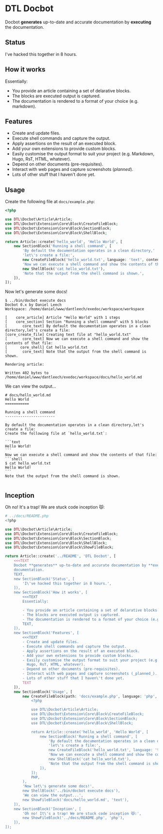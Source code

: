 DTL Docbot
==========

Docbot **generates** up-to-date and accurate documentation by **executing** the
documentation.

Status
------

I've hacked this together in 8 hours.

How it works
------------

Essentially:

- You provide an article containing a set of delarative blocks.
- The blocks are executed output is captured.
- The documentation is rendered to a format of your choice (e.g. markdown).

Features
--------

- Create and update files.
- Execute shell commands and capture the output.
- Apply assertions on the result of an executed block.
- Add your own extensions to provide custom blocks.
- Easily customise the output format to suit your project (e.g. Markdown,
  Hugo, RsT, HTML, whatever).
- Depend on other documents (pre-requisites).
- Interact with web pages and capture screenshots (_planned_).
- Lots of other stuff that I haven\'t done yet.

Usage
-----

Create the following file at `docs/example.php`:

```php
<?php

use DTL\Docbot\Article\Article;
use DTL\Docbot\Extension\Core\Block\CreateFileBlock;
use DTL\Docbot\Extension\Core\Block\SectionBlock;
use DTL\Docbot\Extension\Core\Block\ShellBlock;

return Article::create('hello_world', 'Hello World', [
    new SectionBlock('Running a shell command', [
        'By default the documentation operates in a clean directory,' .
        'let\'s create a file:',
        new CreateFileBlock('hello_world.txt', language: 'text', content: 'Hello World!'),
        'Now we can execute a shell command and show the contents of that file:',
        new ShellBlock('cat hello_world.txt'),
        'Note that the output from the shell command is shown.',
    ]),
]);
```
Now let's generate some docs!
```shell
$ ../bin/docbot execute docs
Docbot 0.x by Daniel Leech
Workspace: /home/daniel/www/dantleech/exedoc/workspace/workspace

[    core_article] Article "Hello World" with 1 steps
[    core_section] Section "Running a shell command" with 5 blocks
[       core_text] By default the documentation operates in a clean directory,let's create a file:
[core_create_file] Creating text file at "hello_world.txt"
[       core_text] Now we can execute a shell command and show the contents of that file:
[      core_shell] Cat hello_world.txt
[       core_text] Note that the output from the shell command is shown.

Rendering article:

Written 402 bytes to /home/daniel/www/dantleech/exedoc/workspace/docs/hello_world.md

```
We can view the output...
``````text
# docs/hello_world.md
Hello World
===========

Running a shell command
-----------------------

By default the documentation operates in a clean directory,let's create a file:
Create the following file at `hello_world.txt`:

```text
Hello World!
```
Now we can execute a shell command and show the contents of that file:
```shell
$ cat hello_world.txt
Hello World!
```
Note that the output from the shell command is shown.


``````

Inception
---------

Oh no! It's a trap! We are stuck code inception 😾:
``````php
# ../docs/README.php
<?php

use DTL\Docbot\Article\Article;
use DTL\Docbot\Extension\Core\Block\CreateFileBlock;
use DTL\Docbot\Extension\Core\Block\SectionBlock;
use DTL\Docbot\Extension\Core\Block\ShellBlock;
use DTL\Docbot\Extension\Core\Block\ShowFileBlock;

return Article::create('../README', 'DTL Docbot', [
    <<<TEXT
    Docbot **generates** up-to-date and accurate documentation by **executing** the
    documentation.
    TEXT,
    new SectionBlock('Status', [
        'I\'ve hacked this together in 8 hours.',
    ]),
    new SectionBlock('How it works', [
        <<<TEXT
        Essentially:

        - You provide an article containing a set of delarative blocks.
        - The blocks are executed output is captured.
        - The documentation is rendered to a format of your choice (e.g. markdown).
        TEXT,
    ]),
    new SectionBlock('Features', [
        <<<TEXT
        - Create and update files.
        - Execute shell commands and capture the output.
        - Apply assertions on the result of an executed block.
        - Add your own extensions to provide custom blocks.
        - Easily customise the output format to suit your project (e.g. Markdown,
          Hugo, RsT, HTML, whatever).
        - Depend on other documents (pre-requisites).
        - Interact with web pages and capture screenshots (_planned_).
        - Lots of other stuff that I haven\'t done yet.
        TEXT
    ]),
    new SectionBlock('Usage', [
        new CreateFileBlock(path: 'docs/example.php', language: 'php', content: <<<'PHP'
            <?php

            use DTL\Docbot\Article\Article;
            use DTL\Docbot\Extension\Core\Block\CreateFileBlock;
            use DTL\Docbot\Extension\Core\Block\SectionBlock;
            use DTL\Docbot\Extension\Core\Block\ShellBlock;

            return Article::create('hello_world', 'Hello World', [
                new SectionBlock('Running a shell command', [
                    'By default the documentation operates in a clean directory,' .
                    'let\'s create a file:',
                    new CreateFileBlock('hello_world.txt', language: 'text', content: 'Hello World!'),
                    'Now we can execute a shell command and show the contents of that file:',
                    new ShellBlock('cat hello_world.txt'),
                    'Note that the output from the shell command is shown.',
                ]),
            ]);
            PHP,
        ),
        'Now let\'s generate some docs!',
        new ShellBlock('../bin/docbot execute docs'),
        'We can view the output...',
        new ShowFileBlock('docs/hello_world.md', 'text'),
    ]),
    new SectionBlock('Inception', [
        'Oh no! It\'s a trap! We are stuck code inception 😾:',
        new ShowFileBlock('../docs/README.php', 'php'),
    ]),
]);

``````

